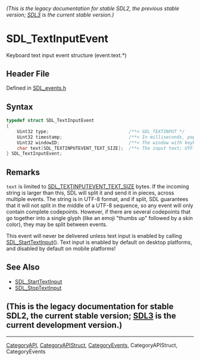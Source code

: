 ###### (This is the legacy documentation for stable SDL2, the previous stable version; [SDL3](https://wiki.libsdl.org/SDL3/) is the current stable version.)
# SDL_TextInputEvent

Keyboard text input event structure (event.text.*)

## Header File

Defined in [SDL_events.h](https://github.com/libsdl-org/SDL/blob/SDL2/include/SDL_events.h)

## Syntax

```c
typedef struct SDL_TextInputEvent
{
    Uint32 type;                              /**< SDL_TEXTINPUT */
    Uint32 timestamp;                         /**< In milliseconds, populated using SDL_GetTicks() */
    Uint32 windowID;                          /**< The window with keyboard focus, if any */
    char text[SDL_TEXTINPUTEVENT_TEXT_SIZE];  /**< The input text; UTF-8 encoded. */
} SDL_TextInputEvent;
```

## Remarks

`text` is limited to
[SDL_TEXTINPUTEVENT_TEXT_SIZE](SDL_TEXTINPUTEVENT_TEXT_SIZE) bytes. If the
incoming string is larger than this, SDL will split it and send it in
pieces, across multiple events. The string is in UTF-8 format, and if
split, SDL guarantees that it will not split in the middle of a UTF-8
sequence, so any event will only contain complete codepoints. However, if
there are several codepoints that go together into a single glyph (like an
emoji "thumbs up" followed by a skin color), they may be split between
events.

This event will never be delivered unless text input is enabled by calling
[SDL_StartTextInput](SDL_StartTextInput)(). Text input is enabled by
default on desktop platforms, and disabled by default on mobile platforms!

## See Also

- [SDL_StartTextInput](SDL_StartTextInput)
- [SDL_StopTextInput](SDL_StopTextInput)


## (This is the legacy documentation for stable SDL2, the current stable version; [SDL3](https://wiki.libsdl.org/SDL3/) is the current development version.)



----
[CategoryAPI](CategoryAPI), [CategoryAPIStruct](CategoryAPIStruct), [CategoryEvents](CategoryEvents), CategoryAPIStruct, CategoryEvents



